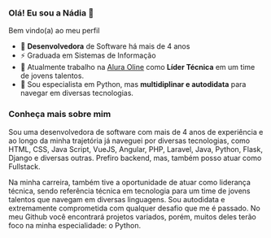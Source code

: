 ### Olá! Eu sou a Nádia 👋


Bem vindo(a) ao meu perfil

- 🤿 **Desenvolvedora** de Software há mais de 4 anos
- ⚡ Graduada em Sistemas de Informação
- 🔭 Atualmente trabalho na [Alura Oline](https://www.alura.com.br/) como **Líder Técnica** em um time de jovens talentos.
- 🌱 Sou especialista em Python, mas **multidiplinar e autodidata** para navegar em diversas tecnologias.

### Conheça mais sobre mim

Sou uma desenvolvedora de software com mais de 4 anos de experiência e ao longo da minha trajetória já naveguei por diversas tecnologias, como HTML, CSS, Java Script, VueJS, Angular, PHP, Laravel, Java, Python, Flask, Django e diversas outras. Prefiro backend, mas, também posso atuar como Fullstack. 

Na minha carreira, também tive a oportunidade de atuar como liderança técnica, sendo referência técnica em tecnologia para um time de jovens talentos que navegam em diversas linguagens. Sou autodidata e extremamente comprometida com qualquer desafio que me é passado. No meu Github você encontrará projetos variados, porém, muitos deles terão foco na minha especialidade: o Python.

<!-- ##### Habilidades

- x
- x
- x
- x
- x

##### Últimos textos no Medium
- x
- x
- x

##### Você pode me encontrar em
- x
- x
- x
- x -->